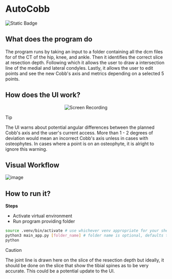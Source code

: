 # AutoCobb

![Static Badge](https://img.shields.io/badge/status-in_progress-red?style=flat&labelColor=%237fb3d5&color=%231a5276)

## What does the program do
The program runs by taking an input to a folder containing all the dcm files for of the CT of the hip, knee, and ankle. Then it identifies the correct slice at resection depth. Following which it allows the user to draw a intersection line of the medial and lateral condyles. Lastly, it allows the user to edit points and see the new Cobb's axis and metrics depending on a selected 5 points.

## How does the UI work?
<p align="center">
  <img src="https://github.com/kalamity0513/A-Study-of-the-Cobb-s-Axis/assets/115133535/b8133f47-fea4-4a77-ac7b-2326ecc623b9" alt="Screen Recording">
</p>

> [!TIP]
> The UI warns about potential angular differences between the planned Cobb's axis and the user's current access. More than 1 - 2 degrees of deviation would mean an incorrect Cobb's axis unless in cases with osteophytes. In cases where a point is on an osteophyte, it is alright to ignore this warning.

## Visual Workflow
![image](https://github.com/kalamity0513/A-Study-of-the-Cobb-s-Axis/assets/115133535/dc94fa76-51d9-4201-8468-d3871a0bbccf)

## How to run it?
**Steps**
- Activate virtual environment
- Run program providing folder

```bash
source .venv/bin/activate # use whichever venv appropriate for your shell
python3 main_app.py [folder_name] # folder name is optional, defaults to Falcon
python
```

> [!CAUTION]
> The joint line is drawn here on the slice of the resection depth but ideally, it should be done on the slice that show the tibial spines as to be very accurate. This could be a potential update to the UI.
